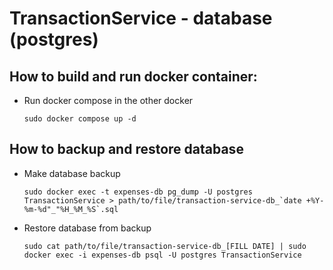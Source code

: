 # TransactionService - database (postgres)

## How to build and run docker container:

* Run docker compose in the other docker
    ```
    sudo docker compose up -d
    ```

## How to backup and restore database

* Make database backup
    ```
    sudo docker exec -t expenses-db pg_dump -U postgres TransactionService > path/to/file/transaction-service-db_`date +%Y-%m-%d"_"%H_%M_%S`.sql
    ```

* Restore database from backup 
    ```
    sudo cat path/to/file/transaction-service-db_[FILL DATE] | sudo docker exec -i expenses-db psql -U postgres TransactionService
    ```

